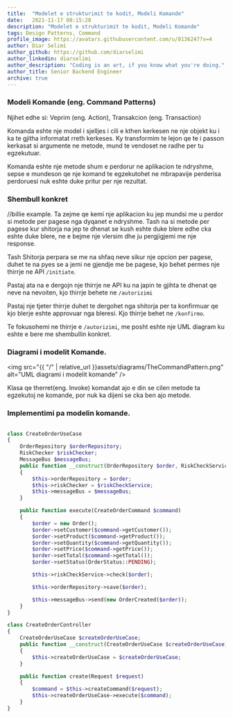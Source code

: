 ```yaml
---
title:  "Modelet e strukturimit te kodit, Modeli Komande"
date:   2021-11-17 08:15:20
description: "Modelet e strukturimit te kodit, Modeli Komande"
tags: Design Patterns, Command
profile_image: https://avatars.githubusercontent.com/u/8136247?v=4
author: Diar Selimi
author_github: https://github.com/diarselimi
author_linkedin: diarselimi
author_description: "Coding is an art, if you know what you're doing."
author_title: Senior Backend Engineer
archive: true
---
```


### Modeli Komande (eng. Command Patterns)

Njihet edhe si: Veprim (eng. Action), Transakcion (eng. Transaction)

Komanda eshte nje model i sjelljes i cili e kthen kerkesen ne nje objekt ku i ka te gjitha informatat rreth kerkeses. Ky transformim te lejon qe te i passon kerkasat si argumente ne metode, mund te vendoset ne radhe per tu egzekutuar.

Komanda eshte nje metode shum e perdorur ne aplikacion te ndryshme, sepse e mundeson qe nje komand te egzekutohet ne mbrapavije perderisa perdoruesi nuk eshte duke pritur per nje rezultat.


### Shembull konkret
//billie example.
Ta zejme qe kemi nje aplikacion ku jep mundsi me u perdor si metode per pagese nga dyqanet e ndryshme.
Tash na si metode per pagese kur shitorja na jep te dhenat se kush eshte duke blere edhe cka eshte duke blere, ne e bejme nje vlersim dhe ju pergjigjemi me nje response.

Tash Shitorja perpara se me na shfaq neve sikur nje opcion per pagese, duhet te na pyes se a jemi ne gjendje me be pagese, kjo behet permes nje thirrje ne API `/initiate`.

Pastaj ata na e dergojn nje thirrje ne API ku na japin te gjihta te dhenat qe neve na nevoiten, kjo thirrje behete ne `/autorizimi`

Pastaj nje tjeter thirrje duhet te dergohet nga shitorja per ta konfirmuar qe kjo blerje eshte approvuar nga bleresi.
Kjo thirrje behet ne `/konfirmo`.

Te fokusohemi ne thirrje e `/autorizimi`, me posht eshte nje UML diagram ku eshte e bere me shembullin konkret.



### Diagrami i modelit Komande.
<img src="{{ "/" | relative_url  }}assets/diagrams/TheCommandPattern.png" alt="UML diagrami i modelit komande" />

Klasa qe therret(eng. Invoke) komandat ajo e din se cilen metode ta egzekutoj ne komande, por nuk ka dijeni se cka ben ajo metode.


### Implementimi pa modelin komande.

```PHP

class CreateOrderUseCase
{
    OrderRepository $orderRepository;
    RiskChecker $riskChecker;
    MessageBus $messageBus;
    public function __construct(OrderRepository $order, RiskCheckService $riskCheckService, MessageBus $messageBus)
    {
        $this->orderRepository = $order;
        $this->riskChecker = $riskCheckService;
        $this->messageBus = $messageBus;
    }

    public function execute(CreateOrderCommand $command)
    {
        $order = new Order();
        $order->setCustomer($command->getCustomer());
        $order->setProduct($command->getProduct());
        $order->setQuantity($command->getQuantity());
        $order->setPrice($command->getPrice());
        $order->setTotal($command->getTotal());
        $order->setStatus(OrderStatus::PENDING);

        $this->riskCheckService->check($order);

        $this->orderRepository->save($order);

        $this->messageBus->send(new OrderCreated($order));
    }
}

class CreateOrderController 
{
    CreateOrderUseCase $createOrderUseCase;
    public function __construct(CreateOrderUseCase $createOrderUseCase)
    {
        $this->createOrderUseCase = $createOrderUseCase;
    }

    public function create(Request $request)
    {
        $command = $this->createCommand($request);
        $this->createOrderUseCase->execute($command);
    }
}
```


